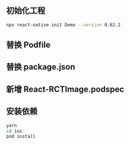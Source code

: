 ## 初始化工程
```sh
npx react-native init Demo --version 0.62.2
```

## 替换 Podfile

## 替换 package.json

## 新增 React-RCTImage.podspec

## 安装依赖
```sh
yarn
cd ios
pod install
```

